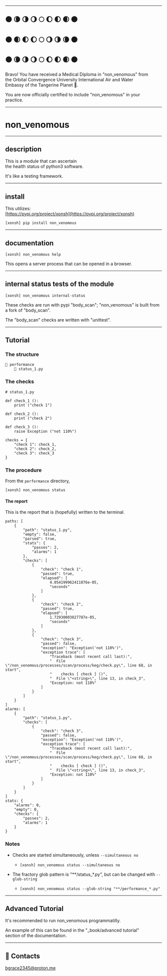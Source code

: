 


******

## 🌑 🌘 🌗 🌖 🌕 🌔 🌓 🌒 🌑 
## 🌑 🌒 🌓 🌔 🌕 🌖 🌗 🌘 🌑 
## 🌑 🌘 🌗 🌖 🌕 🌔 🌓 🌒 🌑 

Bravo!  You have received a Medical Diploma in "non_venomous" from      
the Orbital Convergence University International Air and Water   
Embassy of the Tangerine Planet 🍊.  

You are now officially certified to include "non_venomous" in your   
practice.    

******



# non_venomous   

---

## description
This is a module that can ascertain   
the health status of python3 software.   

It's like a testing framework.    
		
---		
		
## install

This utilizes:     
[https://pypi.org/project/xonsh](https://pypi.org/project/xonsh)   

```
[xonsh] pip install non_venomous
```

   
---
	
## documentation   
```
[xonsh] non_venomous help 
```

This opens a server process that can be opened in a browser. 
	
---	
	
## internal status tests of the module
`[xonsh] non_venomous internal-status`
	
These checks are run with pypi "body_scan";
"non_venomous" is built from a fork of "body_scan".

The "body_scan" checks are written with "unittest". 
	
---

## Tutorial

### The structure
```
📁 performance
	📜 status_1.py
```

### The checks
```		
# status_1.py

def check_1 ():
	print ("check 1")
	
def check_2 ():
	print ("check 2")
	
def check_3 ():
	raise Exception ("not 110%")

checks = {
	"check 1": check_1,
	"check 2": check_2,
	"check 3": check_3
}
```
		
### The procedure
From the `performance` directory,   
```
[xonsh] non_venomous status
```

#### The report
This is the report that is (hopefully) written to the terminal.  

```
paths: [
	{
		"path": "status_1.py",
		"empty": false,
		"parsed": true,
		"stats": {
			"passes": 2,
			"alarms": 1
		},
		"checks": [
			{
				"check": "check 1",
				"passed": true,
				"elapsed": [
					4.054199962411076e-05,
					"seconds"
				]
			},
			{
				"check": "check 2",
				"passed": true,
				"elapsed": [
					1.72930003827787e-05,
					"seconds"
				]
			},
			{
				"check": "check 3",
				"passed": false,
				"exception": "Exception('not 110%')",
				"exception trace": [
					"Traceback (most recent call last):",
					"  File \"/non_venomous/processes/scan/process/keg/check.py\", line 68, in start",
					"    checks [ check ] ()",
					"  File \"<string>\", line 13, in check_3",
					"Exception: not 110%"
				]
			}
		]
	}
]
alarms: [
	{
		"path": "status_1.py",
		"checks": [
			{
				"check": "check 3",
				"passed": false,
				"exception": "Exception('not 110%')",
				"exception trace": [
					"Traceback (most recent call last):",
					"  File \"/non_venomous/processes/scan/process/keg/check.py\", line 68, in start",
					"    checks [ check ] ()",
					"  File \"<string>\", line 13, in check_3",
					"Exception: not 110%"
				]
			}
		]
	}
]
stats: {
	"alarms": 0,
	"empty": 0,
	"checks": {
		"passes": 2,
		"alarms": 1
	}
}
```
	
### Notes
- Checks are started simultaneously, unless `--simultaneous no`
	- `[xonsh] non_venomous status --simultaneous no`

- The fractory glob pattern is "**/status_*.py", but can be changed with `--glob-string`  
    - `[xonsh] non_venomous status --glob-string "**/performance_*.py"`  	
	
---

## Advanced Tutorial   

It's recommended to run non_venomous programmatilly.    

An example of this can be found in the "_book/advanced tutorial"  
section of the documentation.   

---

## 📡 Contacts
bgrace2345@proton.me
	
		
		
	
